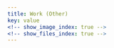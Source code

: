 ```yaml
---
title: Work (Other)
key: value
<!-- show_image_index: true -->
<!-- show_files_index: true -->
---
```

